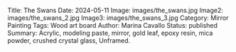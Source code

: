 Title: The Swans
Date: 2024-05-11
Image: images/the_swans.jpg
Image2: images/the_swans_2.jpg
Image3: images/the_swans_3.jpg
Category: Mirror Painting
Tags: Wood art board
Author: Marina Cavallo
Status: published
Summary: Acrylic, modeling paste, mirror, gold leaf, epoxy resin, mica powder, crushed crystal glass, Unframed. 
